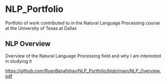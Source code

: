 # NLP_Portfolio
Portfolio of work contributed to in the Natural Language Processing course at the University of Texas at Dallas

## NLP Overview
Overview of the Natural Language Processing field and why I am interested in studying it

https://github.com/RyanBanafshay/NLP_Portfolio/blob/main/NLP_Overview.pdf



